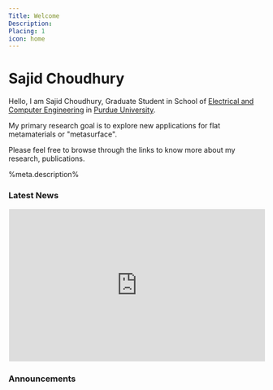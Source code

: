 ```yaml
---
Title: Welcome
Description: 
Placing: 1
icon: home
---
```


# Sajid Choudhury 
<div class="sep1"></div>

Hello, I am Sajid Choudhury, Graduate Student in School of [Electrical and Computer Engineering](https://engineering.purdue.edu/ECE) in [Purdue University](http://www.purdue.edu/).

My primary research goal is to explore new applications for flat metamaterials or "metasurface".

Please feel free to browse through the links to know more about my research, publications.

%meta.description% <!-- replaced by the above Description meta header -->

<div class="row">
<div class="col-md-6">
<h3>Latest News</h2>
<iframe src="https://engineering.purdue.edu/~sajidmc/sajidmcbuet/test.html" style="border:1px #ffffff solid;" name="myiFrame" scrolling="no" frameborder="1" marginheight="0px" marginwidth="0px" height="300px" width="100%" allowfullscreen></iframe>
</div>
<div class="col-md-6">
<h3>Announcements</h3>
</div>
</div>


